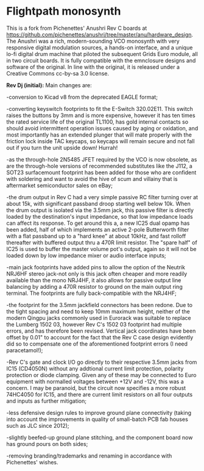 # Flightpath monosynth

This is a fork from Pichenettes' Anushri Rev C boards at https://github.com/pichenettes/anushri/tree/master/anu/hardware_design. The Anushri was a rich, modern-sounding VCO monosynth with very responsive digital modulation sources, a hands-on interface, and a unique lo-fi digital drum machine that piloted the subsequent Grids Euro module, all in two circuit boards. It is fully compatible with the emnclosure designs and software of the original. In line with the original, it is released under a Creative Commons cc-by-sa 3.0 license. 


<b>Rev Dj (initial):</b> Main changes are: 

-conversion to Kicad v8 from the deprecated EAGLE format;

-converting keyswitch footprints to fit the E-Switch 320.02E11. This switch raises the buttons by 3mm and is more expensive, however it has ten times the rated service life of the original TL1100, has gold internal contacts so should avoid intermittent operation issues caused by aging or oxidation, and most importantly has an extended plunger that will mate properly with the friction lock inside TAC keycaps, so keycaps will remain secure and not fall out if you turn the unit upside down! Hurrah!

-as the through-hole 2N5485 JFET required by the VCO is now obsolete, as are the through-hole versions of recommended substitutes like the J112, a SOT23 surfacemount footprint has been added for those who are confident with soldering and want to avoid the hive of scum and villainy that is aftermarket semiconductor sales on eBay;

-the drum output in Rev C had a very simple passive RC filter turning over at about 15k, with significant passband droop starting well below 10k. When the drum output is isolated via the 3.5mm jack, this passive filter is directly loaded by the destination's input impedance, so that low impedance loads can affect its response. To get around this a, a new IC25 dual opamp has been added, half of which implements an active 2-pole Butterworth filter with a flat passband up to a "hard knee" at about 10kHz, and fast rolloff thereafter with buffered output thru a 470R limit resistor. The "spare half" of IC25 is used to buffer the master volume pot's output, again so it will not be loaded down by low impedance mixer or audio interface inputs;

-main jack footprints have added pins to allow the option of the Neutrik NRJ6HF stereo jack-not only is this jack often cheaper and more readily available than the mono NRJ4HF, it also allows for passive output line balancing by adding a 470R resistor to ground on the main output ring terminal. The footprints are fully back-compatible with the NRJ4HF;

-the footprint for the 3.5mm jackfield connectors has been redone. Due to the tight spacing and need to keep 10mm maximum height, neither of the modern Qingpu jacks commonly used in Eurorack was suitable to replace the Lumberg 1502 03, however Rev C's 1502 03 footprint had multiple errors, and has therefore been revised. Vertical jack coordinates have been offset by 0.01" to account for the fact that the Rev C case design evidently did so to compensate one of the aforementioned footprint errors (I need paracetamol!);

-Rev C's gate and clock I/O go directly to their respective 3.5mm jacks from IC15 (CD4050N) without any addtional current limit protection, polarity protection or diode clamping. Given any of these may be connected to Euro equipment with normalled voltages between +12V and -12V, this was a concern. I may be paranoid, but the circuit now specifies a more robust 74HC4050 for IC15, and there are current limit resistors on all four outputs and inputs as further mitigation;

-less defensive design rules to improve ground plane connectivity (taking into account the improvements in quality of small-batch PCB fab houses such as JLC since 2012);

-slightly beefed-up ground plane stitching, and the component board now has ground pours on both sides;

-removing branding/trademarks and renaming in accordance with Pichenettes' wishes.
